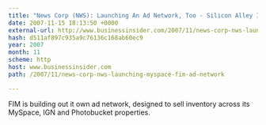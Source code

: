 ```yaml
---
title: "News Corp (NWS): Launching An Ad Network, Too - Silicon Alley Insider"
date: 2007-11-15 18:13:50 +0000
external-url: http://www.businessinsider.com/2007/11/news-corp-nws-launching-myspace-fim-ad-network
hash: d511af897c935a9c76136c168ab60ec9
year: 2007
month: 11
scheme: http
host: www.businessinsider.com
path: /2007/11/news-corp-nws-launching-myspace-fim-ad-network

---
```


FIM is building out it own ad network, designed to sell inventory across its MySpace, IGN and Photobucket properties.
